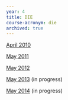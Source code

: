 ```yaml
---
year: 4
title: DIE
course-acronym: die
archived: true
---
```


[April 2010](https://docs.google.com/document/d/1SmITSKmergIbr5QPqslkwRXC_CB1xFeKpb76kkBpcAA/edit?usp=sharing)

[May 2011](https://docs.google.com/document/d/1pftOjLjVJpWCbEP4iGibNP3nY8K58dLKgWho8TYzu4I/edit?usp=sharing)

[May 2012](https://docs.google.com/document/d/1l8T_DaikM69e1OH72hdKP9OnIfphNuHliK5_4aAjp0g/edit?usp=sharing)

[May 2013](https://docs.google.com/document/d/10zSKvpaNNMvw6cVEWLOyIpyG04rHZlUtoNOX730Sgxo/edit?usp=sharing) (in progress)

[May 2014](https://docs.google.com/document/d/1SHEaFL2Z2wQdNoEO-lVaZrAcR_nGmRmrK7V_gDD3Xo8/edit?usp=sharing) (in progress)
